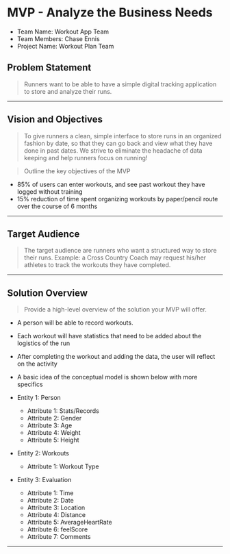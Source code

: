 # MVP - Analyze the Business Needs

* Team Name: Workout App Team
* Team Members: Chase Ennis
* Project Name: Workout Plan Team

## Problem Statement

> Runners want to be able to have a simple digital tracking application to store and analyze their runs.	

*** 

## Vision and Objectives

> To give runners a clean, simple interface to store runs in an organized fashion by date, so that they can go back and view what they have done in past dates. We strive to eliminate the headache of data keeping and help runners focus on running!

> Outline the key objectives of the MVP
   * 85% of users can enter workouts, and see past workout they have logged without training
   * 15% reduction of time spent organizing workouts by paper/pencil route over the course of 6 months

*** 

## Target Audience

> The target audience are runners who want a structured way to store their runs. Example: a Cross Country Coach may request his/her athletes to track the workouts they have completed.

***

## Solution Overview

> Provide a high-level overview of the solution your MVP will offer. 

* A person will be able to record workouts.
* Each workout will have statistics that need to be added about the logistics of the run
* After completing the workout and adding the data, the user will reflect on the activity
* A basic idea of the conceptual model is shown below with more specifics

* Entity 1: Person
   * Attribute 1: Stats/Records
   * Attribute 2: Gender
   * Attribute 3: Age
   * Attribute 4: Weight
   * Attribute 5: Height
* Entity 2: Workouts
   * Attribute 1: Workout Type
* Entity 3: Evaluation
   * Attribute 1: Time
   * Attribute 2: Date
   * Attribute 3: Location
   * Attribute 4: Distance
   * Attribute 5: AverageHeartRate
   * Attribute 6: feelScore
   * Attribute 7: Comments

***
